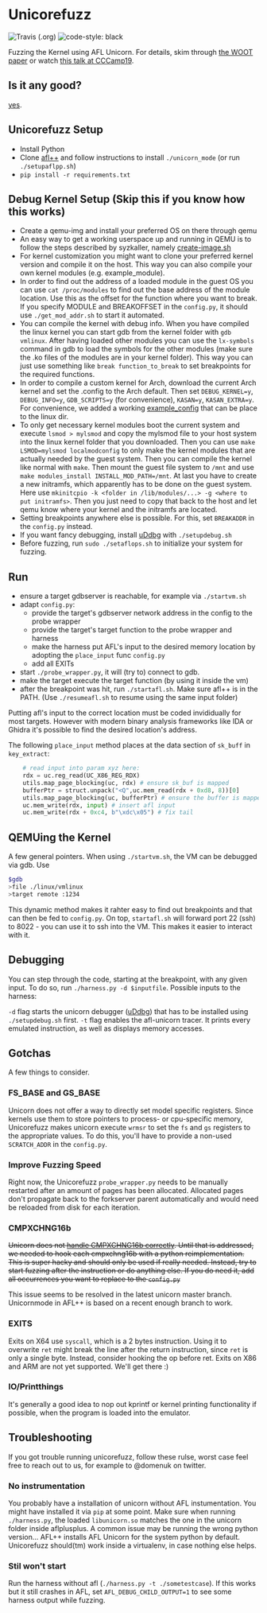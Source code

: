 # Unicorefuzz

![Travis (.org)](https://img.shields.io/travis/fgsect/unicorefuzz)
![code-style: black](https://img.shields.io/badge/code%20style-black-000000.svg)


Fuzzing the Kernel using AFL Unicorn.
For details, skim through [the WOOT paper](https://www.usenix.org/system/files/woot19-paper_maier.pdf) or watch [this talk at CCCamp19](https://media.ccc.de/v/thms-32--emulate-fuzz-break-kernels).

## Is it any good?

[yes](https://news.ycombinator.com/item?id=3067434).

## Unicorefuzz Setup
* Install Python
* Clone [afl++](https://github.com/vanhauser-thc/AFLplusplus) and follow instructions to install `./unicorn_mode` (or run `./setupaflpp.sh`)
* `pip install -r requirements.txt`

## Debug Kernel Setup (Skip this if you know how this works)

* Create a qemu-img and install your preferred OS on there through qemu
* An easy way to get a working userspace up and running in QEMU is to follow the steps described by syzkaller, namely [create-image.sh](https://github.com/google/syzkaller/blob/90c8f82ae8f12735e0e06d422dfea80758aaf0a5/tools/create-image.sh) 
* For kernel customization you might want to clone your preferred kernel version and compile it on the host. This way you can also compile your own kernel modules (e.g. example_module).
* In order to find out the address of a loaded module in the guest OS you can use `cat /proc/modules` to find out the base address of the module location. Use this as the offset for the function where you want to break. If you specify MODULE and BREAKOFFSET in the `config.py`, it should use `./get_mod_addr.sh` to start it automated.
* You can compile the kernel with debug info. When you have compiled the linux kernel you can start gdb from the kernel folder with `gdb vmlinux`. After having loaded other modules you can use the `lx-symbols` command in gdb to load the symbols for the other modules (make sure the .ko files of the modules are in your kernel folder). This way you can just use something like `break function_to_break` to set breakpoints for the required functions.
* In order to compile a custom kernel for Arch, download the current Arch kernel and set the .config to the Arch default. Then set `DEBUG_KERNEL=y`, `DEBUG_INFO=y`, `GDB_SCRIPTS=y` (for convenience), `KASAN=y`, `KASAN_EXTRA=y`. For convenience, we added a working [example_config](./example_config) that can be place to the linux dir.
* To only get necessary kernel modules boot the current system and execute `lsmod > mylsmod` and copy the mylsmod file to your host system into the linux kernel folder that you downloaded. Then you can use `make LSMOD=mylsmod localmodconfig` to only make the kernel modules that are actually needed by the guest system. Then you can compile the kernel like normal with `make`. Then mount the guest file system to `/mnt` and use `make modules_install INSTALL_MOD_PATH=/mnt`. At last you have to create a new initramfs, which apparently has to be done on the guest system. Here use `mkinitcpio -k <folder in /lib/modules/...> -g <where to put initramfs>`. Then you just need to copy that back to the host and let qemu know where your kernel and the initramfs are located.
* Setting breakpoints anywhere else is possible. For this, set `BREAKADDR` in the `config.py` instead.
* If you want fancy debugging, install [uDdbg](https://github.com/iGio90/uDdbg) with `./setupdebug.sh`
* Before fuzzing, run `sudo ./setaflops.sh` to initialize your system for fuzzing.

## Run

- ensure a target gdbserver is reachable, for example via `./startvm.sh`
- adapt `config.py`:
    - provide the target's gdbserver network address in the config to the probe wrapper
    - provide the target's target function to the probe wrapper and harness
    - make the harness put AFL's input to the desired memory location by adopting the `place_input` func `config.py`
    - add all EXITs
- start `./probe_wrapper.py`, it will (try to) connect to gdb.
- make the target execute the target function (by using it inside the vm)
- after the breakpoint was hit, run `./startafl.sh`. Make sure afl++ is in the PATH. (Use `./resumeafl.sh` to resume using the same input folder)

Putting afl's input to the correct location must be coded invididually for most targets.
However with modern binary analysis frameworks like IDA or Ghidra it's possible to find the desired location's address.

The following `place_input` method places at the data section of `sk_buff` in `key_extract`:

```python
    # read input into param xyz here:
    rdx = uc.reg_read(UC_X86_REG_RDX)
    utils.map_page_blocking(uc, rdx) # ensure sk_buf is mapped
    bufferPtr = struct.unpack("<Q",uc.mem_read(rdx + 0xd8, 8))[0]
    utils.map_page_blocking(uc, bufferPtr) # ensure the buffer is mapped
    uc.mem_write(rdx, input) # insert afl input
    uc.mem_write(rdx + 0xc4, b"\xdc\x05") # fix tail
```

## QEMUing the Kernel
A few general pointers.
When using `./startvm.sh`, the VM can be debugged via gdb.
Use
```bash
$gdb
>file ./linux/vmlinux
>target remote :1234
```
This dynamic method makes it rahter easy to find out breakpoints and that can then be fed to `config.py`.
On top, `startafl.sh` will forward port 22 (ssh) to 8022 - you can use it to ssh into the VM.
This makes it easier to interact with it.

## Debugging
You can step through the code, starting at the breakpoint, with any given input.
To do so, run `./harness.py -d $inputfile`.
Possible inputs to the harness:

`-d` flag starts the unicorn debugger ([uDdbg](https://github.com/iGio90/uDdbg)) that has to be installed using `./setupdebug.sh` first.
`-t` flag enables the afl-unicorn tracer. It prints every emulated instruction, as well as displays memory accesses.

## Gotchas
A few things to consider.

### FS\_BASE and GS\_BASE

Unicorn does not offer a way to directly set model specific registers. Since kernels use them to store pointers to process- or cpu-specific memory, Unicorefuzz makes unicorn execute `wrmsr` to set the `fs` and `gs` registers to the appropriate values.
To do this, you'll have to provide a non-used `SCRATCH_ADDR` in the `config.py`.

### Improve Fuzzing Speed

Right now, the Unicorefuzz `probe_wrapper.py` needs to be manually restarted after an amount of pages has been allocated. Allocated pages don't propagate back to the forkserver parent automatically and would need be reloaded from disk for each iteration.

### CMPXCHNG16b
~~Unicorn does not [handle CMPXCHNG16b correctly](https://github.com/unicorn-engine/unicorn/issues/1095).
Until that is addressed, we needed to hook each cmpxchng16b with a python reimplementation.
This is super hacky and should only be used if really needed.
Instead, try to start fuzzing after the instruction or do anything else.
If you do need it, add all occurrences you want to replace to the `config.py`~~

This issue seems to be resolved in the latest unicorn master branch. Unicornmode in AFL++ is based on a recent enough branch to work.

### EXITS
Exits on X64 use `syscall`, which is a 2 bytes instruction.
Using it to overwrite `ret` might break the line after the return instruction, since `ret` is only a single byte.
Instead, consider hooking the op before ret.
Exits on X86 and ARM are not yet supported. We'll get there :)

### IO/Printthings
It's generally a good idea to nop out kprintf or kernel printing functionality if possible, when the program is loaded into the emulator.

## Troubleshooting

If you got trouble running unicorefuzz, follow these rulse, worst case feel free to reach out to us, for example to @domenuk on twitter.

### No instrumentation

You probably have a installation of unicorn without AFL instumentation. You might have installed it via `pip` at some point.
Make sure when running `./harness.py`, the loaded `libunicorn.so` matches the one in the unicorn folder inside aflplusplus.
A common issue may be running the wrong python version... AFL++ installs AFL Unicorn for the system python by default.
Unicorefuzz should(tm) work inside a virtualenv, in case nothing else helps.

### Stil won't start

Run the harness without afl (`./harness.py -t ./sometestcase`).
If this works but it still crashes in AFL, set `AFL_DEBUG_CHILD_OUTPUT=1` to see some harness output while fuzzing.
